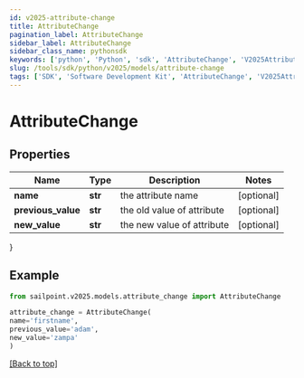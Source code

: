```yaml
---
id: v2025-attribute-change
title: AttributeChange
pagination_label: AttributeChange
sidebar_label: AttributeChange
sidebar_class_name: pythonsdk
keywords: ['python', 'Python', 'sdk', 'AttributeChange', 'V2025AttributeChange'] 
slug: /tools/sdk/python/v2025/models/attribute-change
tags: ['SDK', 'Software Development Kit', 'AttributeChange', 'V2025AttributeChange']
---
```


# AttributeChange


## Properties

Name | Type | Description | Notes
------------ | ------------- | ------------- | -------------
**name** | **str** | the attribute name | [optional] 
**previous_value** | **str** | the old value of attribute | [optional] 
**new_value** | **str** | the new value of attribute | [optional] 
}

## Example

```python
from sailpoint.v2025.models.attribute_change import AttributeChange

attribute_change = AttributeChange(
name='firstname',
previous_value='adam',
new_value='zampa'
)

```
[[Back to top]](#) 

